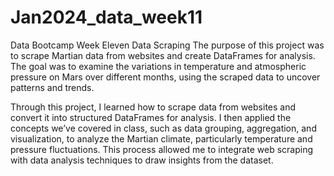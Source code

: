 # Jan2024_data_week11
Data Bootcamp Week Eleven Data Scraping
The purpose of this project was to scrape Martian data from websites and create DataFrames for analysis. The goal was to examine the variations in temperature and atmospheric pressure on Mars over different months, using the scraped data to uncover patterns and trends.

Through this project, I learned how to scrape data from websites and convert it into structured DataFrames for analysis. I then applied the concepts we’ve covered in class, such as data grouping, aggregation, and visualization, to analyze the Martian climate, particularly temperature and pressure fluctuations. This process allowed me to integrate web scraping with data analysis techniques to draw insights from the dataset.
